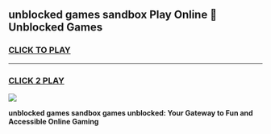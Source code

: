 
## unblocked games sandbox Play Online 👋 Unblocked Games
<h3>
<a href="https://premium.freeplayer.one?title=unblocked_games_sandbox&ref=19F">CLICK TO PLAY</a></h3>
<hr>

<h3>
<a href="https://premium.freeplayer.one?title=unblocked_games_sandbox&ref=19F">CLICK 2 PLAY</a>
  
</h3>

<a href="https://premium.freeplayer.one?title=unblocked_games_sandbox&ref=19F"><img src="https://clearcache.store/games.png"></a>


**unblocked games sandbox games unblocked: Your Gateway to Fun and Accessible Online Gaming**
